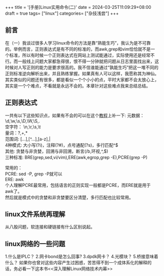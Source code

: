 +++
title = '[手册]Linux实用命令(二)'
date = 2024-03-25T11:09:29+08:00
draft = true
tags= ["linux"]
categories= ["杂技浅尝"]
+++
## 前言
在（一）我谈过很多人学习linux命令的方法是靠“熟能生巧”，我认为是不可靠的。举例而言，正则表达式是有不同的标准的，而awk,grep和vim恰恰就不是一个标准，所以有时候一个正则表达式在网站上测试能通过，实际使用还是经常不行。而一般线上问题大家都急得很，恨不得一分钟就把问题从日志里面找出来，这时候对人写正则的能力是要求很高的。我不信谁能通过“孰能生巧”把这一堆不同的正则标准逆向解析出来，并且熟练掌握。如果真有人可以这样，我愿称其为神仙。  
其实类似的问题还有很多，都是看似一个个小小的点，平时大家都不会太放心上，其实是一个个难点，不看就是永远不会的。本章针对这些难点我来总结总结。  

## 正则表达式
一共有以下这些知识点，如果有不会的可以在这个[教程](https://zq99299.github.io/note-book/regular/)上补一下:
元数据： \d,\w,\s,\D,\W,\S,.  
空字符： \n,\r,\s,\t  
量词：?,+,*  
范围词: [...],[^...],[a-z],|  
4种模式: 大小写(?i)，注释(?#)，点号通配(?s)，多行匹配^$  
其他: 贪婪与非贪婪，回溯与非回溯，断言(/b,环视,^,$)  
三种标准: BRE(grep,sed,vi/vim),ERE(awk,egrop,grep -E),PCRE(grep -P)  

常用的：  
PCRE: sed -P, grep -P就可以  
ERE: awk  
个人理解PCRE最常用，包括语言的正则实现一般都是PCRE，而ERE就是用于awk了。  
然后就是模式中的贪婪和非贪婪要区分清楚，多行匹配也比较常用。

## linux文件系统再理解  
从八股问题，软连接和硬链接有什么区别说起。 

## linux网络的一些问题
1.什么是IPLC？
2.网卡bond是怎么回事?
3.dpdk网卡？
4.光模块？
5.桥接意味着什么？
如果你也曾对这些内容产生过困惑，苦苦得不到一个成体系化的解释的话，务必看一下这本书<<深入理解Linux网络技术内幕>>
